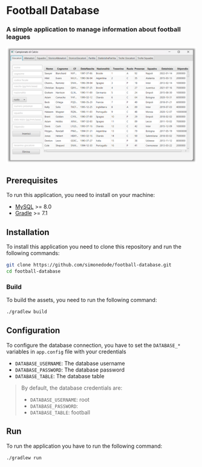 # Football Database

### A simple application to manage information about football leagues
![Application image](./images/application.png)

## Prerequisites


To run this application, you need to install on your machine:

- [MySQL](https://dev.mysql.com/downloads/mysql/) >= 8.0
- [Gradle](https://gradle.org/install/) >= 7.1

## Installation

To install this application you need to clone this repository and run the following commands:
```bash
git clone https://github.com/simonedode/football-database.git
cd football-database
```

### Build
To build the assets, you need to run the following command:
```bash
./gradlew build
```

## Configuration
To configure the database connection, you have to set the `DATABASE_*` variables in `app.config` file with your credentials
- `DATABASE_USERNAME`: The database username
- `DATABASE_PASSWORD`: The database password
- `DATABASE_TABLE`: The database table
> By default, the database credentials are:
> - `DATABASE_USERNAME`: root
>- `DATABASE_PASSWORD`: 
>- `DATABASE_TABLE`: football

## Run
To run the application you have to run the following command:
```bash
./gradlew run
```
